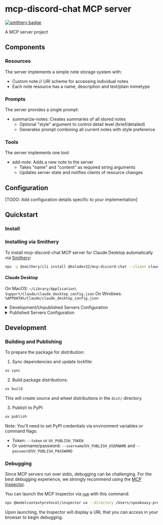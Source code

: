 # mcp-discord-chat MCP server

[![smithery badge](https://smithery.ai/badge/@koladev32/mcp-discord-chat)](https://smithery.ai/server/@koladev32/mcp-discord-chat)

A MCP server project

## Components

### Resources

The server implements a simple note storage system with:
- Custom note:// URI scheme for accessing individual notes
- Each note resource has a name, description and text/plain mimetype

### Prompts

The server provides a single prompt:
- summarize-notes: Creates summaries of all stored notes
  - Optional "style" argument to control detail level (brief/detailed)
  - Generates prompt combining all current notes with style preference

### Tools

The server implements one tool:
- add-note: Adds a new note to the server
  - Takes "name" and "content" as required string arguments
  - Updates server state and notifies clients of resource changes

## Configuration

[TODO: Add configuration details specific to your implementation]

## Quickstart

### Install

### Installing via Smithery

To install mcp-discord-chat MCP server for Claude Desktop automatically via [Smithery](https://smithery.ai/server/@koladev32/mcp-discord-chat):

```bash
npx -y @smithery/cli install @koladev32/mcp-discord-chat --client claude
```

#### Claude Desktop

On MacOS: `~/Library/Application\ Support/Claude/claude_desktop_config.json`
On Windows: `%APPDATA%/Claude/claude_desktop_config.json`

<details>
  <summary>Development/Unpublished Servers Configuration</summary>
  ```
  "mcpServers": {
    "mcp-discord-chat": {
      "command": "uv",
      "args": [
        "--directory",
        "/Users/koladev/speakeasy-projects/mcp-discord-chat",
        "run",
        "mcp-discord-chat"
      ]
    }
  }
  ```
</details>

<details>
  <summary>Published Servers Configuration</summary>
  ```
  "mcpServers": {
    "mcp-discord-chat": {
      "command": "uvx",
      "args": [
        "mcp-discord-chat"
      ]
    }
  }
  ```
</details>

## Development

### Building and Publishing

To prepare the package for distribution:

1. Sync dependencies and update lockfile:
```bash
uv sync
```

2. Build package distributions:
```bash
uv build
```

This will create source and wheel distributions in the `dist/` directory.

3. Publish to PyPI:
```bash
uv publish
```

Note: You'll need to set PyPI credentials via environment variables or command flags:
- Token: `--token` or `UV_PUBLISH_TOKEN`
- Or username/password: `--username`/`UV_PUBLISH_USERNAME` and `--password`/`UV_PUBLISH_PASSWORD`

### Debugging

Since MCP servers run over stdio, debugging can be challenging. For the best debugging
experience, we strongly recommend using the [MCP Inspector](https://github.com/modelcontextprotocol/inspector).


You can launch the MCP Inspector via [`npm`](https://docs.npmjs.com/downloading-and-installing-node-js-and-npm) with this command:

```bash
npx @modelcontextprotocol/inspector uv --directory /Users/speakeasy-projects/mcp-discord-chat run mcp-discord-chat
```


Upon launching, the Inspector will display a URL that you can access in your browser to begin debugging.
